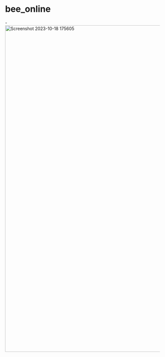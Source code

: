 # bee_online
-<img width="1061" alt="Screenshot 2023-10-18 175605" src="https://github.com/Saiprakashgundemeda/bee_online/assets/113116997/45d14a4b-c0dd-430c-b934-01a2e0d6da3d">
